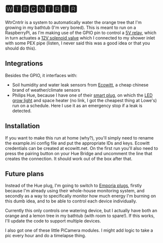 # 🆆🆃🆁🅲🅽🆃🆁🅻🆁

WtrCntrlr is a system to automatically water the orange tree that I'm growing in my bathtub (I'm very bored). This is meant to run on a RaspberryPi, as I'm making use of the GPIO pin to control a [5V relay](https://www.amazon.com/dp/B08PP2LV97), which in turn actuates a [12V solenoid valve](https://www.amazon.com/dp/B07NWCRM75) which I connected to my shower inlet with some PEX pipe (listen, I never said this was a good idea or that you should do this).

## Integrations

Besides the GPIO, it interfaces with:
- Soil humidity and water leak sensors from [Ecowitt](https://www.ecowitt.com/), a cheap chinese brand of weather/climate sensors
- Philips Hue, because I have one of their [smart plug](https://www.amazon.com/Philips-Hue-Lights-Bluetooth-Compatible/dp/B07XD578LD), on which the [LED grow light](https://www.amazon.com/dp/B07PLY1WKK) and space heater (no link, I got the cheapest thing at Lowe's) run on a schedule. Here I use it as an emergency stop if a leak is detected.

## Installation
If you want to make this run at home (why?), you'll simply need to rename the example.ini config file and put the appropriate IDs and keys. Ecowitt credentials can be created at ecowitt.net. On the first run you'll also need to press the pairing button on your Hue Bridge and uncomment the line that creates the connection. It should work out of the box after that.

## Future plans

Instead of the Hue plug, I'm going to switch to [Emporia plugs](https://www.amazon.com/Energy-Monitoring-Continuous-Certified-Package/dp/B0CLVRZ2QL), firstly because I'm already using their whole-house monitoring system, and secondly as a way to specifically monitor how much energy I'm burning on this dumb idea, and to be able to control each device individually.

Currently this only controls one watering device, but I actually have both an orange and a lemon tree in my bathtub (with room to spare!). If this works, I'll update the code to support multiple devices.

I also got one of these little PiCamera modules. I might add logic to take a pic every hour and do a timelapse thing.

